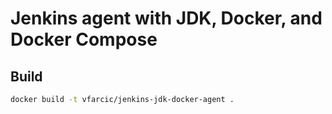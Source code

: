 # Jenkins agent with JDK, Docker, and Docker Compose

## Build

```bash
docker build -t vfarcic/jenkins-jdk-docker-agent .
```
